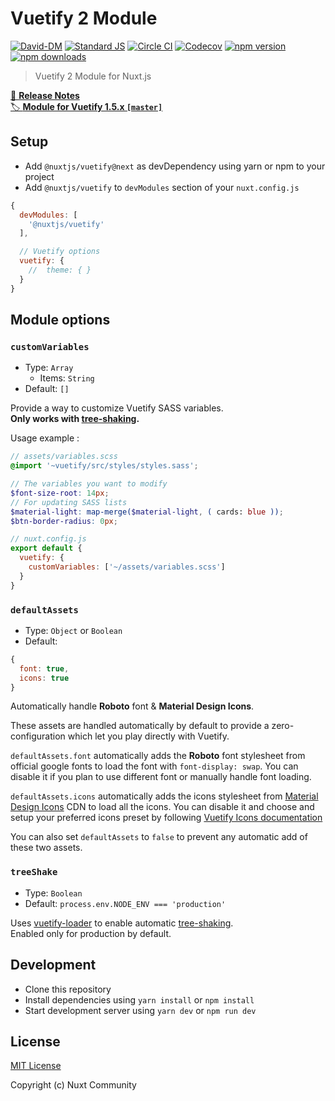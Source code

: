 # Vuetify 2 Module

[![David-DM][david-dm-src]][david-dm-href]
[![Standard JS][standard-js-src]][standard-js-href]
[![Circle CI][circle-ci-src]][circle-ci-href]
[![Codecov][codecov-src]][codecov-href]
[![npm version][npm-version-src]][npm-version-href]
[![npm downloads][npm-downloads-src]][npm-downloads-href]

> Vuetify 2 Module for Nuxt.js

[📖 **Release Notes**](./CHANGELOG.md)  
[🏷 **Module for Vuetify 1.5.x `[master]`**](https://github.com/nuxt-community/vuetify-module/tree/master)

## Setup

- Add `@nuxtjs/vuetify@next` as devDependency using yarn or npm to your project
- Add `@nuxtjs/vuetify` to `devModules` section of your `nuxt.config.js`

```js
{
  devModules: [
    '@nuxtjs/vuetify'
  ],

  // Vuetify options
  vuetify: {
    //  theme: { }
  }
}
```

## Module options

### `customVariables`
- Type: `Array`
  - Items: `String`
- Default: `[]`

Provide a way to customize Vuetify SASS variables.  
**Only works with [tree-shaking](#treeShake).**

Usage example : 

```scss
// assets/variables.scss
@import '~vuetify/src/styles/styles.sass';

// The variables you want to modify
$font-size-root: 14px;
// For updating SASS lists
$material-light: map-merge($material-light, ( cards: blue ));
$btn-border-radius: 0px;
```

```js
// nuxt.config.js
export default {
  vuetify: {
    customVariables: ['~/assets/variables.scss']
  }
}
```


### `defaultAssets`
- Type: `Object` or `Boolean` 
- Default: 
```js
{
  font: true,
  icons: true
}
```

Automatically handle **Roboto** font & **Material Design Icons**.

These assets are handled automatically by default to provide a zero-configuration which let you play directly with Vuetify.

`defaultAssets.font` automatically adds the **Roboto** font stylesheet from official google fonts to load the font with `font-display: swap`.
You can disable it if you plan to use different font or manually handle font loading.

`defaultAssets.icons` automatically adds the icons stylesheet from [Material Design Icons](https://materialdesignicons.com) CDN to load all the icons.
You can disable it and choose and setup your preferred icons preset by following [Vuetify Icons documentation](https://next.vuetifyjs.com/en/framework/icons)

You can also set `defaultAssets` to `false` to prevent any automatic add of these two assets.

### `treeShake`
- Type: `Boolean`
- Default: `process.env.NODE_ENV === 'production'`

Uses [vuetify-loader](https://github.com/vuetifyjs/vuetify-loader) to enable automatic [tree-shaking](https://next.vuetifyjs.com/en/guides/a-la-carte).  
Enabled only for production by default.


## Development

- Clone this repository
- Install dependencies using `yarn install` or `npm install`
- Start development server using `yarn dev` or `npm run dev`

## License

[MIT License](./LICENSE)

Copyright (c) Nuxt Community

<!-- Badges -->
[david-dm-src]: https://david-dm.org/nuxt-community/vuetify-module/status.svg?branch=next&style=flat-square
[david-dm-href]: https://david-dm.org/nuxt-community/vuetify-module
[standard-js-src]: https://img.shields.io/badge/code_style-standard-brightgreen.svg?style=flat-square
[standard-js-href]: https://standardjs.com
[circle-ci-src]: https://img.shields.io/circleci/project/github/nuxt-community/vuetify-module/next.svg?style=flat-square
[circle-ci-href]: https://circleci.com/gh/nuxt-community/vuetify-module/tree/next
[codecov-src]: https://img.shields.io/codecov/c/github/nuxt-community/vuetify-module/next.svg?style=flat-square
[codecov-href]: https://codecov.io/gh/nuxt-community/vuetify-module/branch/next
[npm-version-src]: https://img.shields.io/npm/dt/@nuxtjs/vuetify.svg?style=flat-square
[npm-version-href]: https://npmjs.com/package/@nuxtjs/vuetify
[npm-downloads-src]: https://img.shields.io/npm/v/@nuxtjs/vuetify/next.svg?style=flat-square
[npm-downloads-href]: https://npmjs.com/package/@nuxtjs/vuetify
